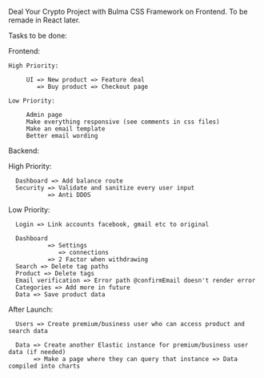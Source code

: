 Deal Your Crypto Project with Bulma CSS Framework on Frontend. To be remade in React later.

Tasks to be done:

Frontend:

    High Priority:

         UI => New product => Feature deal
            => Buy product => Checkout page

    Low Priority:

         Admin page
         Make everything responsive (see comments in css files)
         Make an email template
         Better email wording


Backend:

   High Priority:

      Dashboard => Add balance route
      Security => Validate and sanitize every user input
               => Anti DDOS
      
   Low Priority:

      Login => Link accounts facebook, gmail etc to original
      
      Dashboard 
               => Settings
                  => connections
               => 2 Factor when withdrawing                      
      Search => Delete tag paths
      Product => Delete tags
      Email verification => Error path @confirmEmail doesn't render error
      Categories => Add more in future
      Data => Save product data
      
After Launch:

      Users => Create premium/business user who can access product and search data 
      
      Data => Create another Elastic instance for premium/business user data (if needed)
           => Make a page where they can query that instance => Data compiled into charts 